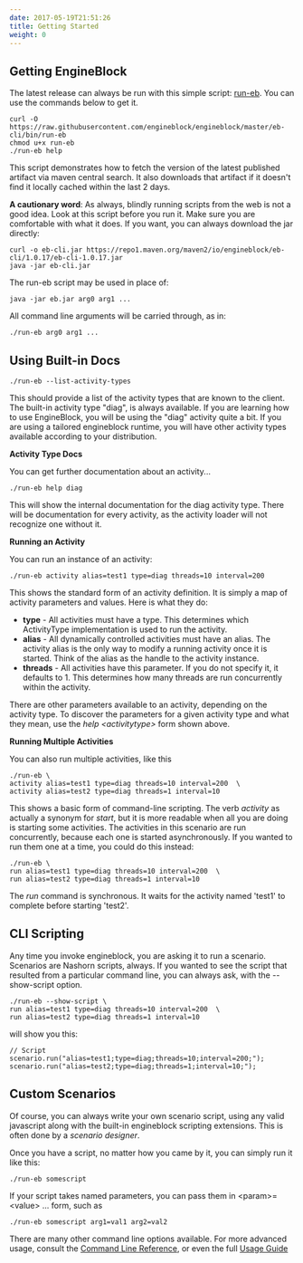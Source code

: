 ```yaml
---
date: 2017-05-19T21:51:26
title: Getting Started
weight: 0
---
```


## Getting EngineBlock

The latest release can always be run with this simple script: [run-eb](https://raw.githubusercontent.com/engineblock/engineblock/master/eb-cli/bin/run-eb). You can use the commands below to get it. 

~~~
curl -O https://raw.githubusercontent.com/engineblock/engineblock/master/eb-cli/bin/run-eb
chmod u+x run-eb
./run-eb help
~~~

This script demonstrates how to fetch the version of the latest published artifact via maven central search. It also downloads that artifact if it doesn't find it locally cached within the last 2 days.

**A cautionary word**: As always, blindly running scripts from the web is not a good idea. Look at this script before you run it. Make sure you are comfortable with what it does. If you want, you can always download the jar directly:

~~~
curl -o eb-cli.jar https://repo1.maven.org/maven2/io/engineblock/eb-cli/1.0.17/eb-cli-1.0.17.jar
java -jar eb-cli.jar
~~~

The run-eb script may be used in place of:

~~~
java -jar eb.jar arg0 arg1 ...
~~~
All command line arguments will be carried through, as in:
~~~
./run-eb arg0 arg1 ...
~~~

## Using Built-in Docs

~~~
./run-eb --list-activity-types
~~~

This should provide a list of the activity types that are known to the client. The built-in activity type "diag", is always available. If you are learning how to use EngineBlock, you will be using the "diag" activity quite a bit. If you are using a tailored engineblock runtime, you will have other activity types available according to your distribution.

__Activity Type Docs__

You can get further documentation about an activity...
~~~
./run-eb help diag
~~~

This will show the internal documentation for the diag activity type. There will be documentation for every activity, as the activity loader will not recognize one without it.

__Running an Activity__

You can run an instance of an activity:
~~~
./run-eb activity alias=test1 type=diag threads=10 interval=200
~~~

This shows the standard form of an activity definition. It is simply a map of activity parameters and values.
Here is what they do:

- __type__ - All activities must have a type. This determines which ActivityType implementation is used to run the activity.
- __alias__ - All dynamically controlled activities must have an alias. The activity alias is the only way to modify a running activity once it is started. Think of the alias as the handle to the activity instance.
- __threads__ - All activities have this parameter. If you do not specify it, it defaults to 1. This determines how many threads are run concurrently within the activity.

There are other parameters available to an activity, depending on the activity type. To discover the parameters
for a given activity type and what they mean, use the *help &lt;activitytype&gt;* form shown above. 

__Running Multiple Activities__

You can also run multiple activities, like this
~~~
./run-eb \
activity alias=test1 type=diag threads=10 interval=200  \
activity alias=test2 type=diag threads=1 interval=10
~~~

This shows a basic form of command-line scripting. The verb *activity* as actually a synonym for *start*, but it is more
readable when all you are doing is starting some activities. The activities in this scenario are run concurrently,
because each one is started asynchronously. If you wanted to run them one at a time, you could do this instead:

~~~
./run-eb \
run alias=test1 type=diag threads=10 interval=200  \
run alias=test2 type=diag threads=1 interval=10
~~~

The *run* command is synchronous. It waits for the activity named 'test1' to complete before starting 'test2'.

## CLI Scripting

Any time you invoke engineblock, you are asking it to run a scenario. Scenarios are Nashorn scripts, always.
If you wanted to see the script that resulted from a particular command line, you can always ask, with the
--show-script option.

~~~
./run-eb --show-script \
run alias=test1 type=diag threads=10 interval=200  \
run alias=test2 type=diag threads=1 interval=10
~~~
will show you this:
~~~
// Script
scenario.run("alias=test1;type=diag;threads=10;interval=200;");
scenario.run("alias=test2;type=diag;threads=1;interval=10;");
~~~

## Custom Scenarios

Of course, you can always write your own scenario script, using any valid javascript along with the built-in
engineblock scripting extensions. This is often done by a *scenario designer*.
 
Once you have a script, no matter how you came by it, you can simply run it like this:
~~~
./run-eb somescript
~~~

If your script takes named parameters, you can pass them in &lt;param&gt;=&lt;value&gt; ... form, such as
~~~
./run-eb somescript arg1=val1 arg2=val2
~~~


There are many other command line options available. For more advanced usage, 
consult the [Command Line Reference](../users-guide/command_line.md), or even the full
[Usage Guide](../../original/usage_guide.md)
